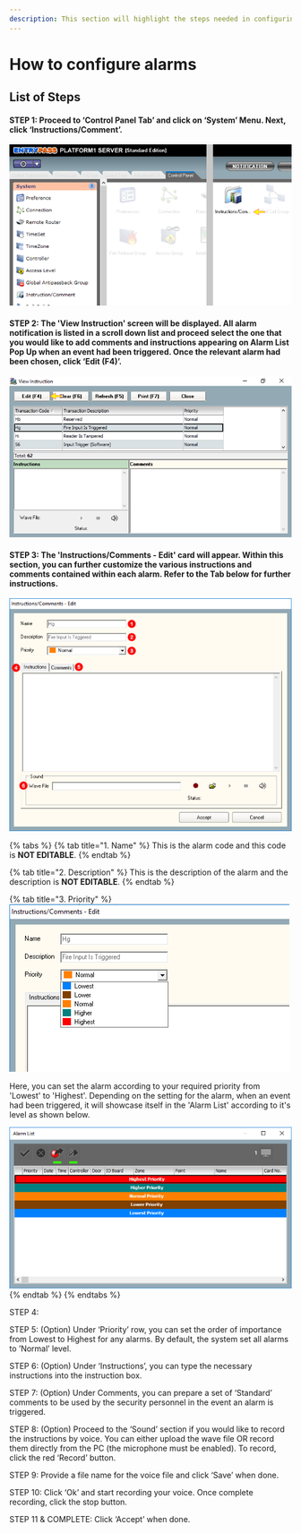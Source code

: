 ```yaml
---
description: This section will highlight the steps needed in configuring alarms
---
```


# How to configure alarms

## List of Steps

#### STEP 1: Proceed to ‘Control Panel Tab’ and click on ‘System’ Menu. Next, click ‘Instructions/Comment’.

![](../.gitbook/assets/untitled1%20%2819%29.png)



#### STEP 2: The 'View Instruction' screen will be displayed. All alarm notification is listed in a scroll down list and proceed select the one that you would like to add comments and instructions appearing on Alarm List Pop Up when an event had been triggered. Once the relevant alarm had been chosen, click ‘Edit \(F4\)’. 

![](../.gitbook/assets/untitled2a%20%285%29.png)



#### STEP 3: The 'Instructions/Comments - Edit' card will appear. Within this section, you can further customize the various instructions and comments contained within each alarm. Refer to the Tab below for further instructions.

![](../.gitbook/assets/untitled3%20%289%29.png)

{% tabs %}
{% tab title="1. Name" %}
This is the alarm code and this code is **NOT EDITABLE**.
{% endtab %}

{% tab title="2. Description" %}
This is the description of the alarm and the description is **NOT EDITABLE**.
{% endtab %}

{% tab title="3. Priority" %}
![](../.gitbook/assets/untitled4%20%283%29.png)

Here, you can set the alarm according to your required priority from 'Lowest' to 'Highest'. Depending on the setting for the alarm, when an event had been triggered, it will showcase itself in the 'Alarm List' according to it's level as shown below.

![](../.gitbook/assets/untitled5%20%285%29.png)
{% endtab %}
{% endtabs %}



STEP 4: 

STEP 5: \(Option\) Under ‘Priority’ row, you can set the order of importance from Lowest to Highest for any alarms. By default, the system set all alarms to ’Normal’ level.

STEP 6: \(Option\) Under ‘Instructions’, you can type the necessary instructions into the instruction box.

STEP 7: \(Option\) Under Comments, you can prepare a set of ‘Standard’ comments to be used by the security personnel in the event an alarm is triggered.

STEP 8: \(Option\) Proceed to the ‘Sound’ section if you would like to record the instructions by voice. You can either upload the wave file OR record them directly from the PC \(the microphone must be enabled\). To record, click the red ‘Record’ button.

STEP 9: Provide a file name for the voice file and click ‘Save’ when done.

STEP 10: Click ‘Ok’ and start recording your voice. Once complete recording, click the stop button.

STEP 11 & COMPLETE: Click ‘Accept’ when done.

